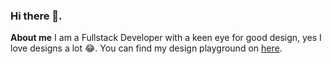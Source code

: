 ### Hi there 👋.

**About me**
I am a Fullstack Developer with a keen eye for good design, yes I love designs a lot 😂. You can find my design playground on [here](https://www.behance.net/frankarinze). 

<!--
**frankarinze/frankarinze** is a ✨ _special_ ✨ repository because its `README.md` (this file) appears on your GitHub profile.

Here are some ideas to get you started:

- 🔭 I’m currently working on ...
- 🌱 I’m currently learning ...
- 👯 I’m looking to collaborate on ...
- 🤔 I’m looking for help with ...
- 💬 Ask me about ...
- 📫 How to reach me: ...
- 😄 Pronouns: ...
- ⚡ Fun fact: ...
-->
